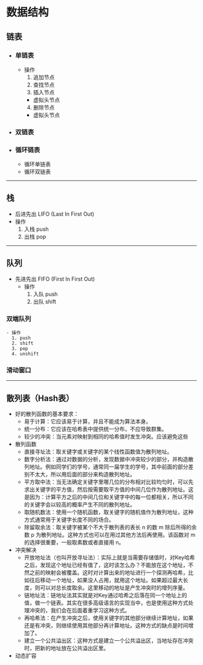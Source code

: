 # 数据结构
## 链表
- ### 单链表
  - 操作
    1. 追加节点
    2. 查找节点
    3. 插入节点
      - 虚拟头节点
    4. 删除节点
      - 虚拟头节点
- ### 双链表
- ### 循环链表
  - 循环单链表
  - 循环双链表
---

## 栈
  - 后进先出 LIFO (Last In First Out)
  - 操作
    1. 入栈 push
    2. 出栈 pop
---

## 队列
  - 先进先出 FIFO (First In First Out)
    - 操作
      1. 入队 push
      2. 出队 shift
  ### 双端队列
    - 操作
      1. push
      2. shift
      3. pop
      4. unshift
  ### 滑动窗口
---

## 散列表（Hash表）
  - 好的散列函数的基本要求：
    - 易于计算：它应该易于计算，并且不能成为算法本身。
    - 统一分布：它应该在哈希表中提供统一分布，不应导致群集。
    - 较少的冲突：当元素对映射到相同的哈希值时发生冲突。应该避免这些
  - 散列函数
    - 直接寻址法：取关键字或关键字的某个线性函数值为散列地址。
    - 数字分析法：通过对数据的分析，发现数据中冲突较少的部分，并构造散列地址。例如同学们的学号，通常同一届学生的学号，其中前面的部分差别不太大，所以用后面的部分来构造散列地址。
    - 平方取中法：当无法确定关键字里哪几位的分布相对比较均匀时，可以先求出关键字的平方值，然后按需要取平方值的中间几位作为散列地址。这是因为：计算平方之后的中间几位和关键字中的每一位都相关，所以不同的关键字会以较高的概率产生不同的散列地址。
    - 取随机数法：使用一个随机函数，取关键字的随机值作为散列地址，这种方式通常用于关键字长度不同的场合。
    - 除留取余法：取关键字被某个不大于散列表的表长 n 的数 m 除后所得的余数 p 为散列地址。这种方式也可以在用过其他方法后再使用。该函数对 m 的选择很重要，一般取素数或者直接用 n。
  - 冲突解决
    - 开放地址法（也叫开放寻址法）：实际上就是当需要存储值时，对Key哈希之后，发现这个地址已经有值了，这时该怎么办？不能放在这个地址，不然之前的映射会被覆盖。这时对计算出来的地址进行一个探测再哈希，比如往后移动一个地址，如果没人占用，就用这个地址。如果超过最大长度，则可以对总长度取余。这里移动的地址是产生冲突时的增列序量。
    - 链地址法：链地址法其实就是对Key通过哈希之后落在同一个地址上的值，做一个链表。其实在很多高级语言的实现当中，也是使用这种方式处理冲突的，我们会在后面着重学习这种方式。
    - 再哈希法：在产生冲突之后，使用关键字的其他部分继续计算地址，如果还是有冲突，则继续使用其他部分再计算地址。这种方式的缺点是时间增加了。
    - 建立一个公共溢出区：这种方式是建立一个公共溢出区，当地址存在冲突时，把新的地址放在公共溢出区里。
  - 动态扩容